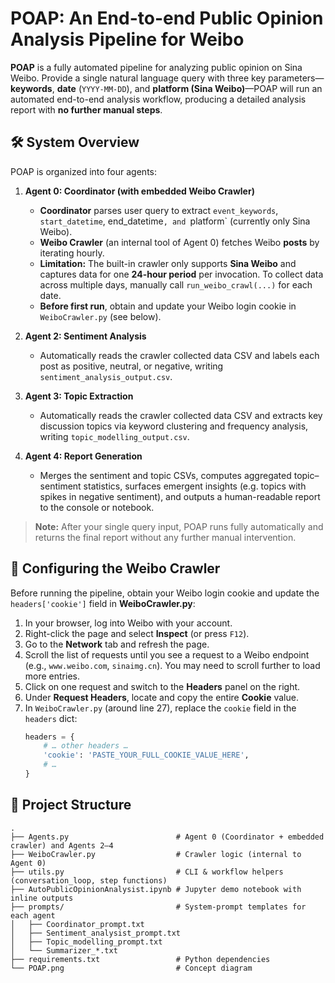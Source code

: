 # POAP: An End-to-end Public Opinion Analysis Pipeline for Weibo

**POAP** is a fully automated pipeline for analyzing public opinion on Sina Weibo. Provide a single natural language query with three key parameters—**keywords**, **date** (`YYYY-MM-DD`), and **platform (Sina Weibo)**—POAP will run an automated end-to-end analysis workflow, producing a detailed analysis report with **no further manual steps**.


## 🛠️ System Overview

POAP is organized into four agents:

1. **Agent 0: Coordinator (with embedded Weibo Crawler)**  
   - **Coordinator** parses user query to extract `event_keywords`, `start_datetime`,  end_datetime`, and `platform` (currently only Sina Weibo).  
   - **Weibo Crawler** (an internal tool of Agent 0) fetches Weibo **posts** by iterating hourly.   
   - **Limitation:** The built-in crawler only supports **Sina Weibo** and captures data for one **24-hour period** per invocation. To collect data across multiple days, manually call `run_weibo_crawl(...)` for each date.  
   - **Before first run**, obtain and update your Weibo login cookie in `WeiboCrawler.py` (see below).

2. **Agent 2: Sentiment Analysis**  
   - Automatically reads the crawler collected data CSV and labels each post as positive, neutral, or negative, writing `sentiment_analysis_output.csv`.

3. **Agent 3: Topic Extraction**  
   - Automatically reads the crawler collected data CSV and extracts key discussion topics via keyword clustering and frequency analysis, writing `topic_modelling_output.csv`.

4. **Agent 4: Report Generation**  
   - Merges the sentiment and topic CSVs, computes aggregated topic–sentiment statistics, surfaces emergent insights (e.g. topics with spikes in negative sentiment), and outputs a human-readable report to the console or notebook.

> **Note:** After your single query input, POAP runs fully automatically and returns the final report without any further manual intervention.

## 🔧 Configuring the Weibo Crawler

Before running the pipeline, obtain your Weibo login cookie and update the `headers['cookie']` field in **WeiboCrawler.py**:

1. In your browser, log into Weibo with your account.  
2. Right-click the page and select **Inspect** (or press `F12`).  
3. Go to the **Network** tab and refresh the page.  
4. Scroll the list of requests until you see a request to a Weibo endpoint (e.g., `www.weibo.com`, `sinaimg.cn`). You may need to scroll further to load more entries.  
5. Click on one request and switch to the **Headers** panel on the right.  
6. Under **Request Headers**, locate and copy the entire **Cookie** value.  
7. In `WeiboCrawler.py` (around line 27), replace the `cookie` field in the `headers` dict:
   ```python
   headers = {
       # … other headers …
       'cookie': 'PASTE_YOUR_FULL_COOKIE_VALUE_HERE',
       # …
   }


## 📁 Project Structure

```text
.
├── Agents.py                        # Agent 0 (Coordinator + embedded crawler) and Agents 2–4
├── WeiboCrawler.py                  # Crawler logic (internal to Agent 0)
├── utils.py                         # CLI & workflow helpers (conversation_loop, step functions)
├── AutoPublicOpinionAnalysist.ipynb # Jupyter demo notebook with inline outputs
├── prompts/                         # System-prompt templates for each agent
│   ├── Coordinator_prompt.txt
│   ├── Sentiment_analysist_prompt.txt
│   ├── Topic_modelling_prompt.txt
│   └── Summarizer_*.txt
├── requirements.txt                 # Python dependencies
└── POAP.png                         # Concept diagram


